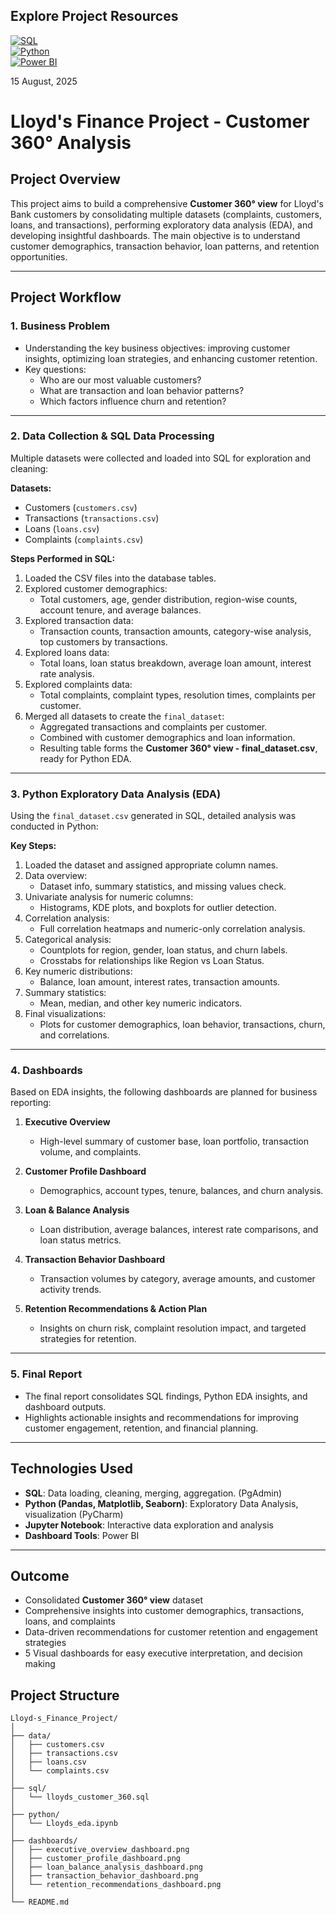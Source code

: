 ## Explore Project Resources

[![SQL](https://img.shields.io/badge/SQL-Database-blue)](sql/data_cleanup_and_merge.sql)  
[![Python](https://img.shields.io/badge/Python-EDA-yellow)](python/eda_analysis.ipynb)  
[![Power BI](https://img.shields.io/badge/Power%20BI-Dashboard-green)](dashboards/)

15 August, 2025

# Lloyd's Finance Project - Customer 360° Analysis

## Project Overview
This project aims to build a comprehensive **Customer 360° view** for Lloyd's Bank customers by consolidating multiple datasets (complaints, customers, loans, and transactions), performing exploratory data analysis (EDA), and developing insightful dashboards. The main objective is to understand customer demographics, transaction behavior, loan patterns, and retention opportunities.

---

## Project Workflow

### 1. Business Problem
- Understanding the key business objectives: improving customer insights, optimizing loan strategies, and enhancing customer retention.
- Key questions:
  - Who are our most valuable customers?
  - What are transaction and loan behavior patterns?
  - Which factors influence churn and retention?

---

### 2. Data Collection & SQL Data Processing
Multiple datasets were collected and loaded into SQL for exploration and cleaning:

**Datasets:**
- Customers (`customers.csv`)
- Transactions (`transactions.csv`)
- Loans (`loans.csv`)
- Complaints (`complaints.csv`)

**Steps Performed in SQL:**
1. Loaded the CSV files into the database tables.
2. Explored customer demographics:
   - Total customers, age, gender distribution, region-wise counts, account tenure, and average balances.
3. Explored transaction data:
   - Transaction counts, transaction amounts, category-wise analysis, top customers by transactions.
4. Explored loans data:
   - Total loans, loan status breakdown, average loan amount, interest rate analysis.
5. Explored complaints data:
   - Total complaints, complaint types, resolution times, complaints per customer.
6. Merged all datasets to create the `final_dataset`:
   - Aggregated transactions and complaints per customer.
   - Combined with customer demographics and loan information.
   - Resulting table forms the **Customer 360° view - final_dataset.csv**, ready for Python EDA.

---

### 3. Python Exploratory Data Analysis (EDA)
Using the `final_dataset.csv` generated in SQL, detailed analysis was conducted in Python:

**Key Steps:**
1. Loaded the dataset and assigned appropriate column names.
2. Data overview:
   - Dataset info, summary statistics, and missing values check.
3. Univariate analysis for numeric columns:
   - Histograms, KDE plots, and boxplots for outlier detection.
4. Correlation analysis:
   - Full correlation heatmaps and numeric-only correlation analysis.
5. Categorical analysis:
   - Countplots for region, gender, loan status, and churn labels.
   - Crosstabs for relationships like Region vs Loan Status.
6. Key numeric distributions:
   - Balance, loan amount, interest rates, transaction amounts.
7. Summary statistics:
   - Mean, median, and other key numeric indicators.
8. Final visualizations:
   - Plots for customer demographics, loan behavior, transactions, churn, and correlations.

---

### 4. Dashboards
Based on EDA insights, the following dashboards are planned for business reporting:

1. **Executive Overview**  
   - High-level summary of customer base, loan portfolio, transaction volume, and complaints.

2. **Customer Profile Dashboard**  
   - Demographics, account types, tenure, balances, and churn analysis.

3. **Loan & Balance Analysis**  
   - Loan distribution, average balances, interest rate comparisons, and loan status metrics.

4. **Transaction Behavior Dashboard**  
   - Transaction volumes by category, average amounts, and customer activity trends.

5. **Retention Recommendations & Action Plan**  
   - Insights on churn risk, complaint resolution impact, and targeted strategies for retention.

---

### 5. Final Report
- The final report consolidates SQL findings, Python EDA insights, and dashboard outputs.
- Highlights actionable insights and recommendations for improving customer engagement, retention, and financial planning.

---

## Technologies Used

- **SQL**: Data loading, cleaning, merging, aggregation. (PgAdmin)
- **Python (Pandas, Matplotlib, Seaborn)**: Exploratory Data Analysis, visualization (PyCharm)
- **Jupyter Notebook**: Interactive data exploration and analysis
- **Dashboard Tools**: Power BI

---

## Outcome

- Consolidated **Customer 360° view** dataset
- Comprehensive insights into customer demographics, transactions, loans, and complaints
- Data-driven recommendations for customer retention and engagement strategies
- 5 Visual dashboards for easy executive interpretation, and decision making

## Project Structure
```text
Lloyd-s_Finance_Project/
│
├── data/
│   ├── customers.csv
│   ├── transactions.csv
│   ├── loans.csv
│   └── complaints.csv
│
├── sql/
│   └── lloyds_customer_360.sql
│
├── python/
│   └── Lloyds_eda.ipynb
│
├── dashboards/
│   ├── executive_overview_dashboard.png
│   ├── customer_profile_dashboard.png
│   ├── loan_balance_analysis_dashboard.png
│   ├── transaction_behavior_dashboard.png
│   └── retention_recommendations_dashboard.png
│
└── README.md
